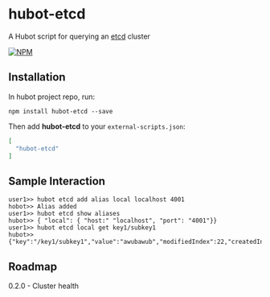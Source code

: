 # hubot-etcd

A Hubot script for querying an [etcd](https://github.com/coreos/etcd) cluster

[![NPM](https://nodei.co/npm/hubot-etcd.png)](https://nodei.co/npm/hubot-etcd)


## Installation

In hubot project repo, run:

`npm install hubot-etcd --save`

Then add **hubot-etcd** to your `external-scripts.json`:

```json
[
  "hubot-etcd"
]
```

## Sample Interaction

```
user1>> hubot etcd add alias local localhost 4001
hobot>> Alias added
user1>> hubot etcd show aliases
hubot>> { "local": { "host:" "localhost", "port": "4001"}}
user1>> hubot etcd local get key1/subkey1
hubot>> {"key":"/key1/subkey1","value":"awubawub","modifiedIndex":22,"createdIndex":22}
```

## Roadmap

0.2.0 - Cluster health
